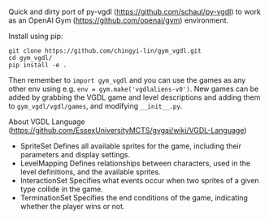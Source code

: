 Quick and dirty port of py-vgdl (https://github.com/schaul/py-vgdl) to work as an OpenAI Gym (https://github.com/openai/gym) environment.

Install using pip:

```
git clone https://github.com/chingyi-lin/gym_vgdl.git
cd gym_vgdl/
pip install -e .
```

Then remember to `import gym_vgdl` and you can use the games as any other env using e.g. `env = gym.make('vgdlaliens-v0')`. New games can be added by grabbing the VGDL game and level descriptions and adding them to `gym_vgdl/vgdl/games`, and modifying `__init__.py`.

About VGDL Language (https://github.com/EssexUniversityMCTS/gvgai/wiki/VGDL-Language)
* SpriteSet Defines all available sprites for the game, including their parameters and display settings.
* LevelMapping Defines relationships between characters, used in the level definitions, and the available sprites.
* InteractionSet Specifies what events occur when two sprites of a given type collide in the game.
* TerminationSet Specifies the end conditions of the game, indicating whether the player wins or not.